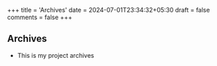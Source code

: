 +++
title = 'Archives'
date = 2024-07-01T23:34:32+05:30
draft = false
comments = false
+++

## Archives
- This is my project archives